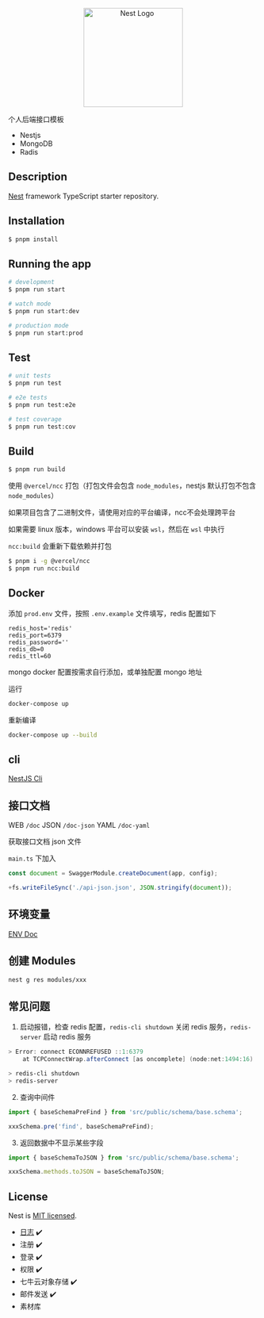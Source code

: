 <p align="center">
  <a href="http://nestjs.com/" target="blank"><img src="https://nestjs.com/img/logo-small.svg" width="200" alt="Nest Logo" /></a>
</p>

个人后端接口模板

- Nestjs
- MongoDB
- Radis

## Description

[Nest](https://github.com/nestjs/nest) framework TypeScript starter repository.

## Installation

```bash
$ pnpm install
```

## Running the app

```bash
# development
$ pnpm run start

# watch mode
$ pnpm run start:dev

# production mode
$ pnpm run start:prod
```

## Test

```bash
# unit tests
$ pnpm run test

# e2e tests
$ pnpm run test:e2e

# test coverage
$ pnpm run test:cov
```

## Build

```bash
$ pnpm run build
```

使用 `@vercel/ncc` 打包（打包文件会包含 `node_modules`，nestjs 默认打包不包含 `node_modules`）

如果项目包含了二进制文件，请使用对应的平台编译，ncc不会处理跨平台

如果需要 linux 版本，windows 平台可以安装 `wsl`，然后在 `wsl` 中执行

`ncc:build` 会重新下载依赖并打包

```bash
$ pnpm i -g @vercel/ncc
$ pnpm run ncc:build
```

## Docker

添加 `prod.env` 文件，按照 `.env.example` 文件填写，redis 配置如下

```env
redis_host='redis'
redis_port=6379
redis_password=''
redis_db=0
redis_ttl=60
```

mongo docker 配置按需求自行添加，或单独配置 mongo 地址

运行

```bash
docker-compose up
```

重新编译

```bash
docker-compose up --build
```

## cli

[NestJS Cli](https://docs.nestjs.com/cli/overview)

## 接口文档

WEB `/doc`
JSON `/doc-json`
YAML `/doc-yaml`

获取接口文档 json 文件

`main.ts` 下加入

```ts
const document = SwaggerModule.createDocument(app, config);

+fs.writeFileSync('./api-json.json', JSON.stringify(document));
```

## 环境变量

[ENV Doc](./docs//env.md)

## 创建 Modules

```bash
nest g res modules/xxx
```

## 常见问题

1. 启动报错，检查 redis 配置，`redis-cli shutdown` 关闭 redis 服务，`redis-server` 启动 redis 服务

```powershell
> Error: connect ECONNREFUSED ::1:6379
    at TCPConnectWrap.afterConnect [as oncomplete] (node:net:1494:16)
```

```powershell
> redis-cli shutdown
> redis-server
```

2. 查询中间件

```ts
import { baseSchemaPreFind } from 'src/public/schema/base.schema';

xxxSchema.pre('find', baseSchemaPreFind);
```

3. 返回数据中不显示某些字段

```ts
import { baseSchemaToJSON } from 'src/public/schema/base.schema';

xxxSchema.methods.toJSON = baseSchemaToJSON;
```

## License

Nest is [MIT licensed](LICENSE).

- [日志](/docs/log.md) ✔️
- 注册 ✔️
- 登录 ✔️
- 权限 ✔️
- 七牛云对象存储 ✔️
- 邮件发送 ✔️
- 素材库

```

```
